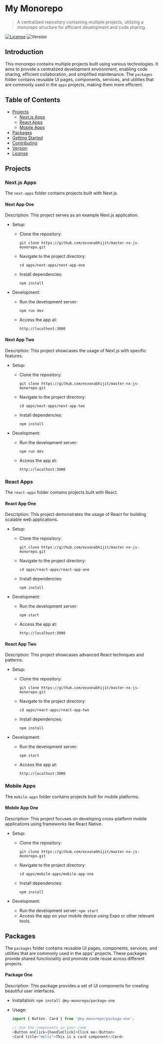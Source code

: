 # My Monorepo

> A centralized repository containing multiple projects, utilizing a monorepo structure for efficient development and code sharing.

[![License](https://img.shields.io/badge/License-MIT-blue.svg)](LICENSE)
![Version](https://img.shields.io/badge/Version-v1.0.1-green.svg)

## Introduction

This monorepo contains multiple projects built using various technologies. It aims to provide a centralized development environment, enabling code sharing, efficient collaboration, and simplified maintenance. The `packages` folder contains reusable UI pages, components, services, and utilities that are commonly used in the `apps` projects, making them more efficient.

## Table of Contents

- [Projects](#projects)
  - [Next.js Apps](#nextjs-apps)
  - [React Apps](#react-apps)
  - [Mobile Apps](#mobile-apps)
- [Packages](#packages)
- [Getting Started](#getting-started)
- [Contributing](#contributing)
- [Version](#version)
- [License](#license)

## Projects

### Next.js Apps

The `next-apps` folder contains projects built with Next.js.

#### Next App One

Description: This project serves as an example Next.js application.

- Setup:
  - Clone the repository:
    ```
    git clone https://github.com/exxonabhijit/master-nx-js-monorepo.git
    ```
  - Navigate to the project directory:
    ```
    cd apps/next-apps/next-app-one
    ```
  - Install dependencies:
    ```
    npm install
    ```

- Development:
  - Run the development server:
    ```
    npm run dev
    ```
  - Access the app at:
    ```
    http://localhost:3000
    ```

#### Next App Two

Description: This project showcases the usage of Next.js with specific features.

- Setup:
  - Clone the repository:
    ```
    git clone https://github.com/exxonabhijit/master-nx-js-monorepo.git
    ```
  - Navigate to the project directory:
    ```
    cd apps/next-apps/next-app-two
    ```
  - Install dependencies:
    ```
    npm install
    ```

- Development:
  - Run the development server:
    ```
    npm run dev
    ```
  - Access the app at:
    ```
    http://localhost:3000
    ```

### React Apps

The `react-apps` folder contains projects built with React.

#### React App One

Description: This project demonstrates the usage of React for building scalable web applications.

- Setup:
  - Clone the repository:
    ```
    git clone https://github.com/exxonabhijit/master-nx-js-monorepo.git
    ```
  - Navigate to the project directory:
    ```
    cd apps/react-apps/react-app-one
    ```
  - Install dependencies:
    ```
    npm install
    ```

- Development:
  - Run the development server:
    ```
    npm start
    ```
  - Access the app at:
    ```
    http://localhost:3000
    ```

#### React App Two

Description: This project showcases advanced React techniques and patterns.

- Setup:
  - Clone the repository:
    ```
    git clone https://github.com/exxonabhijit/master-nx-js-monorepo.git
    ```
  - Navigate to the project directory:
    ```
    cd apps/react-apps/react-app-two
    ```
  - Install dependencies:
    ```
    npm install
    ```

- Development:
  - Run the development server:
    ```
    npm start
    ```
  - Access the app at:
    ```
    http://localhost:3000
    ```

### Mobile Apps

The `mobile-apps` folder contains projects built for mobile platforms.

#### Mobile App One

Description: This project focuses on developing cross-platform mobile applications using frameworks like React Native.

- Setup:
  - Clone the repository:
    ```
    git clone https://github.com/exxonabhijit/master-nx-js-monorepo.git
    ```
  - Navigate to the project directory:
    ```
    cd apps/mobile-apps/mobile-app-one
    ```
  - Install dependencies:
    ```
    npm install
    ```

- Development:
  - Run the development server: `npm start`
  - Access the app on your mobile device using Expo or other relevant tools.


## Packages

The `packages` folder contains reusable UI pages, components, services, and utilities that are commonly used in the apps' projects. These packages provide shared functionality and promote code reuse across different projects.

#### Package One

Description: This package provides a set of UI components for creating beautiful user interfaces.

- Installation: `npm install @my-monorepo/package-one`

- Usage:
  ```javascript
  import { Button, Card } from '@my-monorepo/package-one';
  
  // Use the components in your code
  <Button onClick={handleClick}>Click me</Button>
  <Card title="Hello">This is a card component</Card>
